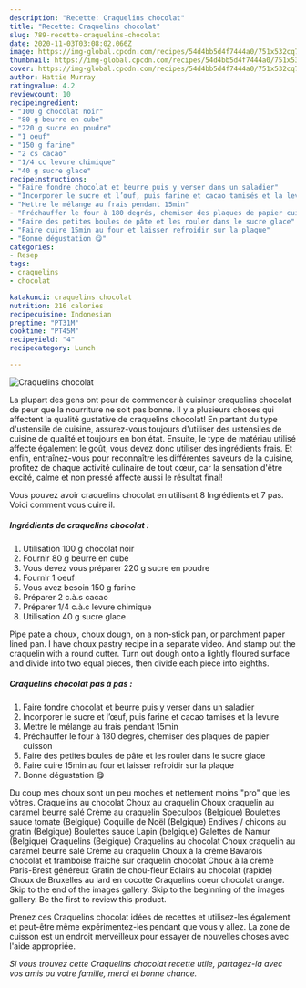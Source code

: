 ```yaml
---
description: "Recette: Craquelins chocolat"
title: "Recette: Craquelins chocolat"
slug: 789-recette-craquelins-chocolat
date: 2020-11-03T03:08:02.066Z
image: https://img-global.cpcdn.com/recipes/54d4bb5d4f7444a0/751x532cq70/craquelins-chocolat-photo-principale-de-la-recette.jpg
thumbnail: https://img-global.cpcdn.com/recipes/54d4bb5d4f7444a0/751x532cq70/craquelins-chocolat-photo-principale-de-la-recette.jpg
cover: https://img-global.cpcdn.com/recipes/54d4bb5d4f7444a0/751x532cq70/craquelins-chocolat-photo-principale-de-la-recette.jpg
author: Hattie Murray
ratingvalue: 4.2
reviewcount: 10
recipeingredient:
- "100 g chocolat noir"
- "80 g beurre en cube"
- "220 g sucre en poudre"
- "1 oeuf"
- "150 g farine"
- "2 cs cacao"
- "1/4 cc levure chimique"
- "40 g sucre glace"
recipeinstructions:
- "Faire fondre chocolat et beurre puis y verser dans un saladier"
- "Incorporer le sucre et l’œuf, puis farine et cacao tamisés et la levure"
- "Mettre le mélange au frais pendant 15min"
- "Préchauffer le four à 180 degrés, chemiser des plaques de papier cuisson"
- "Faire des petites boules de pâte et les rouler dans le sucre glace"
- "Faire cuire 15min au four et laisser refroidir sur la plaque"
- "Bonne dégustation 😋"
categories:
- Resep
tags:
- craquelins
- chocolat

katakunci: craquelins chocolat 
nutrition: 216 calories
recipecuisine: Indonesian
preptime: "PT31M"
cooktime: "PT45M"
recipeyield: "4"
recipecategory: Lunch

---
```



![Craquelins chocolat](https://img-global.cpcdn.com/recipes/54d4bb5d4f7444a0/751x532cq70/craquelins-chocolat-photo-principale-de-la-recette.jpg)

La plupart des gens ont peur de commencer à cuisiner craquelins chocolat de peur que la nourriture ne soit pas bonne. Il y a plusieurs choses qui affectent la qualité gustative de craquelins chocolat! En partant du type d'ustensile de cuisine, assurez-vous toujours d'utiliser des ustensiles de cuisine de qualité et toujours en bon état. Ensuite, le type de matériau utilisé affecte également le goût, vous devez donc utiliser des ingrédients frais. Et enfin, entraînez-vous pour reconnaître les différentes saveurs de la cuisine, profitez de chaque activité culinaire de tout cœur, car la sensation d'être excité, calme et non pressé affecte aussi le résultat final!

<!--inarticleads1-->

Vous pouvez avoir craquelins chocolat en utilisant 8 Ingrédients et 7 pas. Voici comment vous cuire il.

##### Ingrédients de craquelins chocolat :

1. Utilisation 100 g chocolat noir
1. Fournir 80 g beurre en cube
1. Vous devez vous préparer 220 g sucre en poudre
1. Fournir 1 oeuf
1. Vous avez besoin 150 g farine
1. Préparer 2 c.à.s cacao
1. Préparer 1/4 c.à.c levure chimique
1. Utilisation 40 g sucre glace


Pipe pate a choux, choux dough, on a non-stick pan, or parchment paper lined pan. I have choux pastry recipe in a separate video. And stamp out the craquelin with a round cutter. Turn out dough onto a lightly floured surface and divide into two equal pieces, then divide each piece into eighths. 

<!--inarticleads2-->

##### Craquelins chocolat pas à pas :

1. Faire fondre chocolat et beurre puis y verser dans un saladier
1. Incorporer le sucre et l’œuf, puis farine et cacao tamisés et la levure
1. Mettre le mélange au frais pendant 15min
1. Préchauffer le four à 180 degrés, chemiser des plaques de papier cuisson
1. Faire des petites boules de pâte et les rouler dans le sucre glace
1. Faire cuire 15min au four et laisser refroidir sur la plaque
1. Bonne dégustation 😋


Du coup mes choux sont un peu moches et nettement moins &#34;pro&#34; que les vôtres. Craquelins au chocolat Choux au craquelin Choux craquelin au caramel beurre salé Crème au craquelin Speculoos (Belgique) Boulettes sauce tomate (Belgique) Coquille de Noël (Belgique) Endives / chicons au gratin (Belgique) Boulettes sauce Lapin (belgique) Galettes de Namur (Belgique) Craquelins (Belgique) Craquelins au chocolat Choux craquelin au caramel beurre salé Crème au craquelin Choux à la crème Bavarois chocolat et framboise fraiche sur craquelin chocolat Choux à la crème Paris-Brest généreux Gratin de chou-fleur Eclairs au chocolat (rapide) Choux de Bruxelles au lard en cocotte Craquelins coeur chocolat orange. Skip to the end of the images gallery. Skip to the beginning of the images gallery. Be the first to review this product. 

<!--inarticleads1-->

<p>
Prenez ces Craquelins chocolat idées de recettes et utilisez-les également et peut-être même expérimentez-les pendant que vous y allez. La zone de cuisson est un endroit merveilleux pour essayer de nouvelles choses avec l'aide appropriée.
</p>

<p>
<i>Si vous trouvez cette Craquelins chocolat recette utile, partagez-la avec vos amis ou votre famille, merci et bonne chance.</i>
</p>
